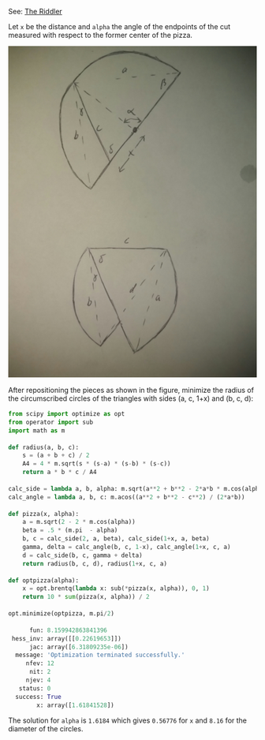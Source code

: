 See: [The Riddler](https://fivethirtyeight.com/features/can-you-eat-all-the-chocolates/)

Let `x` be the distance and `alpha` the angle of the endpoints of the cut measured with respect to the former center of the pizza.

<img src="images/pizza.jpg" alt="hi" class="inline"/>

After repositioning the pieces as shown in the figure, minimize the radius of the circumscribed circles of the triangles with sides (a, c, 1+x) and (b, c, d):

```python
from scipy import optimize as opt
from operator import sub
import math as m

def radius(a, b, c):
    s = (a + b + c) / 2
    A4 = 4 * m.sqrt(s * (s-a) * (s-b) * (s-c))
    return a * b * c / A4
    
calc_side = lambda a, b, alpha: m.sqrt(a**2 + b**2 - 2*a*b * m.cos(alpha))
calc_angle = lambda a, b, c: m.acos((a**2 + b**2 - c**2) / (2*a*b))

def pizza(x, alpha):
    a = m.sqrt(2 - 2 * m.cos(alpha))
    beta = .5 * (m.pi  - alpha)
    b, c = calc_side(2, a, beta), calc_side(1+x, a, beta)
    gamma, delta = calc_angle(b, c, 1-x), calc_angle(1+x, c, a)
    d = calc_side(b, c, gamma + delta)
    return radius(b, c, d), radius(1+x, c, a)

def optpizza(alpha):
    x = opt.brentq(lambda x: sub(*pizza(x, alpha)), 0, 1)
    return 10 * sum(pizza(x, alpha)) / 2

opt.minimize(optpizza, m.pi/2)

      fun: 8.159942863841396
 hess_inv: array([[0.22619653]])
      jac: array([6.31809235e-06])
  message: 'Optimization terminated successfully.'
     nfev: 12
      nit: 2
     njev: 4
   status: 0
  success: True
        x: array([1.61841528])
```

The solution for `alpha` is `1.6184` which gives `0.56776` for `x` and `8.16` for the diameter of the circles. 
